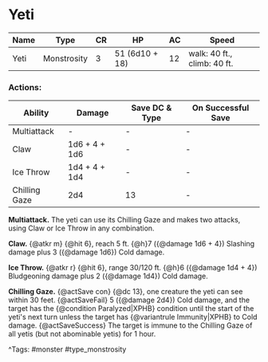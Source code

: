 # Yeti

| Name | Type | CR | HP | AC | Speed |
|------|------|----|----|----|-------|
| Yeti | Monstrosity | 3 | 51 (6d10 + 18) | 12 | walk: 40 ft., climb: 40 ft. |

### Actions:

| Ability | Damage | Save DC & Type | On Successful Save |
|---------|--------|----------------|--------------------|
| Multiattack | - | - | - |
| Claw | 1d6 + 4 + 1d6 | - | - |
| Ice Throw | 1d4 + 4 + 1d4 | - | - |
| Chilling Gaze | 2d4 | 13 | - |


**Multiattack.** The yeti can use its Chilling Gaze and makes two attacks, using Claw or Ice Throw in any combination.

**Claw.** {@atkr m} {@hit 6}, reach 5 ft. {@h}7 ({@damage 1d6 + 4}) Slashing damage plus 3 ({@damage 1d6}) Cold damage.

**Ice Throw.** {@atkr r} {@hit 6}, range 30/120 ft. {@h}6 ({@damage 1d4 + 4}) Bludgeoning damage plus 2 ({@damage 1d4}) Cold damage.

**Chilling Gaze.** {@actSave con} {@dc 13}, one creature the yeti can see within 30 feet. {@actSaveFail} 5 ({@damage 2d4}) Cold damage, and the target has the {@condition Paralyzed|XPHB} condition until the start of the yeti's next turn unless the target has {@variantrule Immunity|XPHB} to Cold damage. {@actSaveSuccess} The target is immune to the Chilling Gaze of all yetis (but not abominable yetis) for 1 hour.

^Tags: #monster #type_monstrosity